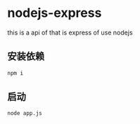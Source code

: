 # nodejs-express
this is a api of that is express of use nodejs

## 安装依赖
```bash
npm i
```

## 启动 
```bash
node app.js
```
